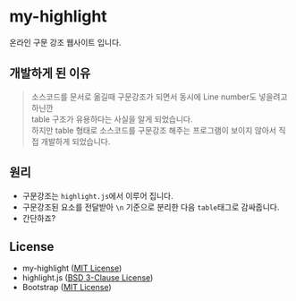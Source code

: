 # my-highlight
온라인 구문 강조 웹사이트 입니다.

## 개발하게 된 이유
> 소스코드를 문서로 옮길때 구문강조가 되면서 동시에 Line number도 넣을려고 하닌깐  
> table 구조가 유용하다는 사실을 알게 되었습니다.  
> 하지만 table 형태로 소스코드를 구문강조 해주는 프로그램이 보이지 않아서 직접 개발하게 되었습니다.

## 원리
- 구문강조는 `highlight.js`에서 이루어 집니다.
- 구문강조된 요소를 전달받아 `\n` 기준으로 분리한 다음 `table`태그로 감싸줍니다.
- 간단하죠?

## License
- my-highlight ([MIT License](https://github.com/yejun614/my-highlight/blob/main/LICENSE))
- highlight.js ([BSD 3-Clause License](https://github.com/highlightjs/highlight.js/blob/main/LICENSE))
- Bootstrap ([MIT License](https://github.com/twbs/bootstrap/blob/main/LICENSE))

